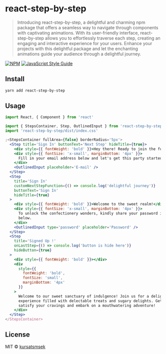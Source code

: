 # react-step-by-step

> Introducing react-step-by-step, a delightful and charming npm package that offers a seamless way to navigate through components with captivating animations. With its user-friendly interface, react-step-by-step allows you to effortlessly traverse each step, creating an engaging and interactive experience for your users. Enhance your projects with this delightful package and let the enchanting animations guide your audience through a delightful journey.

[![NPM](https://img.shields.io/npm/v/react-step-by-step.svg)](https://www.npmjs.com/package/react-step-by-step) [![JavaScript Style Guide](https://img.shields.io/badge/code_style-standard-brightgreen.svg)](https://standardjs.com)

## Install

```bash
yarn add react-step-by-step
```

## Usage

```jsx
import React, { Component } from 'react'

import { StepsContainer, Step, OutlinedInput } from 'react-step-by-step'
import 'react-step-by-step/dist/index.css'

;<StepsContainer fullArea={false} borderRadius='5px'>
  <Step title='Sign In' buttonText='Next Step' hideTitle={true}>
    <div style={{ fontWeight: 'bold' }}>Hey there! Ready to join the fun?</div>
    <div style={{ fontSize: 'x-small', marginBottom: '4px' }}>
      Fill in your email address below and let's get this party started!
    </div>
    <OutlinedInput placeholder='E-mail' />
  </Step>
  <Step
    title='Sign In'
    customNextStepFunction={() => console.log('delightful journey')}
    buttonText='Sign In'
    hideTitle={true}
  >
    <div style={{ fontWeight: 'bold' }}>Welcome to the sweet realm!</div>
    <div style={{ fontSize: 'x-small', marginBottom: '4px' }}>
      To unlock the confectionery wonders, kindly share your password in the box
      below.
    </div>
    <OutlinedInput type='password' placeholder='Password' />
  </Step>
  <Step
    title='Signed Up !'
    onLastStep={() => console.log('button is hide here')}
    hideButton={true}
  >
    <div style={{ fontWeight: 'bold' }}></div>
    <div
      style={{
        fontWeight: 'bold',
        fontSize: 'small',
        marginBottom: '4px'
      }}
    >
      Welcome to our sweet sanctuary of indulgence! Join us for a delightful
      experience filled with delectable treats and sugary delights. Get ready to
      satisfy your cravings and embark on a mouthwatering adventure!
    </div>
  </Step>
</StepsContainer>
```

## License

MIT © [kursatsmsek](https://github.com/kursatsmsek)
